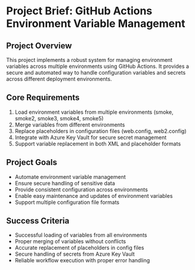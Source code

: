 # Project Brief: GitHub Actions Environment Variable Management

## Project Overview
This project implements a robust system for managing environment variables across multiple environments using GitHub Actions. It provides a secure and automated way to handle configuration variables and secrets across different deployment environments.

## Core Requirements
1. Load environment variables from multiple environments (smoke, smoke2, smoke3, smoke4, smoke5)
2. Merge variables from different environments
3. Replace placeholders in configuration files (web.config, web2.config)
4. Integrate with Azure Key Vault for secure secret management
5. Support variable replacement in both XML and placeholder formats

## Project Goals
- Automate environment variable management
- Ensure secure handling of sensitive data
- Provide consistent configuration across environments
- Enable easy maintenance and updates of environment variables
- Support multiple configuration file formats

## Success Criteria
- Successful loading of variables from all environments
- Proper merging of variables without conflicts
- Accurate replacement of placeholders in config files
- Secure handling of secrets from Azure Key Vault
- Reliable workflow execution with proper error handling 